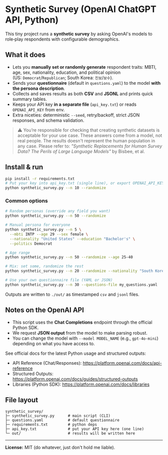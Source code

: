 # Synthetic Survey (OpenAI ChatGPT API, Python)

This tiny project runs a **synthetic survey** by asking OpenAI's models to role‑play respondents with configurable demographics.

## What it does

- Lets you **manually set or randomly generate** respondent traits: MBTI, age, sex, nationality, education, and political opinion  
  (US: `Democrat`/`Republican`; South Korea: `진보`/`보수`).
- Sends your **questionnaire** (default in `questions.yaml`) to the model **with the persona description**.
- Collects and saves results as both **CSV** and **JSONL** and prints quick summary tables.
- Keeps your API key **in a separate file** (`api_key.txt`) or reads `OPENAI_API_KEY` from env.
- Extra niceties: deterministic `--seed`, retry/backoff, strict JSON responses, and schema validation.

> ⚠️ You’re responsible for checking that creating synthetic datasets is acceptable for your use case. These answers come from a model, not real people. The results doesn't represent the human population in any case. Please refer to: *"Synthetic Replacements for Human Survey Data? The Perils of Large Language Models"* by Bisbee, et al.

## Install & run

```bash
pip install -r requirements.txt
# Put your key into api_key.txt (single line), or export OPENAI_API_KEY
python synthetic_survey.py --n 10 --randomize
```

### Common options

```bash
# Random personas (override any field you want)
python synthetic_survey.py --n 50 --randomize

# Manual persona for everyone
python synthetic_survey.py --n 5 \
  --mbti INTP --age 29 --sex female \
  --nationality "United States" --education "Bachelor's" \
  --politics Democrat

# Age range
python synthetic_survey.py --n 50 --randomize --age 25-40

# Mix: set some, randomize the rest
python synthetic_survey.py --n 20 --randomize --nationality "South Korea" --politics 진보

# Use your own questionnaire file (YAML or JSON)
python synthetic_survey.py --n 30 --questions-file my_questions.yaml
```

Outputs are written to `./out/` as timestamped `csv` and `jsonl` files.

## Notes on the OpenAI API

- This script uses the **Chat Completions** endpoint through the official Python SDK.  
- We request **JSON output** from the model to make parsing robust.  
- You can change the model with `--model MODEL_NAME` (e.g., `gpt-4o-mini`) depending on what you have access to.

See official docs for the latest Python usage and structured outputs:
- API Reference (Chat/Responses): https://platform.openai.com/docs/api-reference  
- Structured Outputs: https://platform.openai.com/docs/guides/structured-outputs  
- Libraries (Python SDK): https://platform.openai.com/docs/libraries

## File layout

```
synthetic_survey/
├─ synthetic_survey.py      # main script (CLI)
├─ questions.yaml           # default questionnaire
├─ requirements.txt         # python deps
├─ api_key.txt              # put your API key here (one line)
└─ out/                     # results will be written here
```

---

**License:** MIT (do whatever, just don't hold me liable).